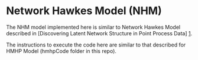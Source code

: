 # Network Hawkes Model (NHM) 

The NHM model implemented here is similar to Network Hawkes Model described in [Discovering Latent Network Structure in Point Process Data] [1]. 

The instructions to execute the code here are similar to that described for HMHP Model (hmhpCode folder in this repo).



[1]: http://proceedings.mlr.press/v32/linderman14.pdf